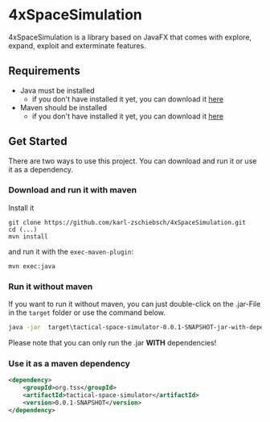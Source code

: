 # 4xSpaceSimulation

4xSpaceSimulation is a library based on JavaFX that comes with explore, expand, exploit and exterminate features. 

## Requirements

- Java must be installed
    - if you don't have installed it yet, you can download it [here](https://www.oracle.com/java/technologies/downloads/)
- Maven should be installed
    - if you don't have installed it yet, you can download it [here](https://maven.apache.org/install.html)

## Get Started

There are two ways to use this project. You can download and run it or use it as a dependency.

### Download and run it with maven

Install it
```git
git clone https://github.com/karl-zschiebsch/4xSpaceSimulation.git
cd (...)
mvn install
```
and run it with the ``exec-maven-plugin``:
```git
mvn exec:java
```

### Run it without maven

If you want to run it without maven, you can just double-click on the .jar-File in the ``target`` folder or use the command below.
```cmd
java -jar  target\tactical-space-simulator-0.0.1-SNAPSHOT-jar-with-dependencies.jar
```
Please note that you can only run the .jar **WITH** dependencies!

### Use it as a maven dependency

```xml
<dependency>
    <groupId>org.tss</groupId>
    <artifactId>tactical-space-simulator</artifactId>
    <version>0.0.1-SNAPSHOT</version>
</dependency>
```